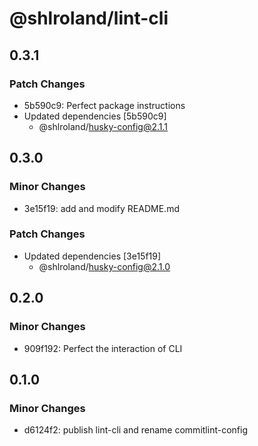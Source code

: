 # @shlroland/lint-cli

## 0.3.1

### Patch Changes

- 5b590c9: Perfect package instructions
- Updated dependencies [5b590c9]
  - @shlroland/husky-config@2.1.1

## 0.3.0

### Minor Changes

- 3e15f19: add and modify README.md

### Patch Changes

- Updated dependencies [3e15f19]
  - @shlroland/husky-config@2.1.0

## 0.2.0

### Minor Changes

- 909f192: Perfect the interaction of CLI

## 0.1.0

### Minor Changes

- d6124f2: publish lint-cli and rename commitlint-config
